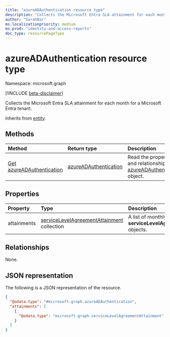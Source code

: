 ```yaml
---
title: "azureADAuthentication resource type"
description: "Collects the Microsoft Entra SLA attainment for each month for a Microsoft Entra tenant."
author: "SarahBar"
ms.localizationpriority: medium
ms.prod: "identity-and-access-reports"
doc_type: resourcePageType
---
```


# azureADAuthentication resource type

Namespace: microsoft.graph

[!INCLUDE [beta-disclaimer](../../includes/beta-disclaimer.md)]

Collects the Microsoft Entra SLA attainment for each month for a Microsoft Entra tenant.

Inherits from [entity](../resources/entity.md).

## Methods
|Method|Return type|Description|
|:---|:---|:---|
|[Get azureADAuthentication](../api/azureadauthentication-get.md)|[azureADAuthentication](../resources/azureadauthentication.md)|Read the properties and relationships of an [azureADAuthentication](../resources/azureadauthentication.md) object.|


## Properties
|Property|Type|Description|
|:---|:---|:---|
|attainments|[serviceLevelAgreementAttainment](../resources/servicelevelagreementattainment.md) collection|A list of monthly **serviceLevelAgreementAttainment** objects.|

## Relationships
None.

## JSON representation
The following is a JSON representation of the resource.
<!-- {
  "blockType": "resource",
  "@odata.type": "microsoft.graph.azureADAuthentication",
  "baseType": "microsoft.graph.entity",
  "openType": false
}
-->
``` json
{
  "@odata.type": "#microsoft.graph.azureADAuthentication",
  "attainments": [
    {
      "@odata.type": "microsoft.graph.serviceLevelAgreementAttainment"
    }
  ]
}
```
